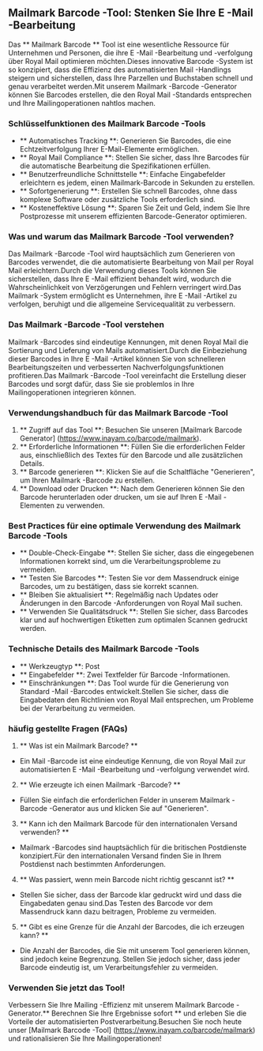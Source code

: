 ## Mailmark Barcode -Tool: Stenken Sie Ihre E -Mail -Bearbeitung

Das ** Mailmark Barcode ** Tool ist eine wesentliche Ressource für Unternehmen und Personen, die ihre E -Mail -Bearbeitung und -verfolgung über Royal Mail optimieren möchten.Dieses innovative Barcode -System ist so konzipiert, dass die Effizienz des automatisierten Mail -Handlings steigern und sicherstellen, dass Ihre Parzellen und Buchstaben schnell und genau verarbeitet werden.Mit unserem Mailmark -Barcode -Generator können Sie Barcodes erstellen, die den Royal Mail -Standards entsprechen und Ihre Mailingoperationen nahtlos machen.

### Schlüsselfunktionen des Mailmark Barcode -Tools

- ** Automatisches Tracking **: Generieren Sie Barcodes, die eine Echtzeitverfolgung Ihrer E-Mail-Elemente ermöglichen.
- ** Royal Mail Compliance **: Stellen Sie sicher, dass Ihre Barcodes für die automatische Bearbeitung die Spezifikationen erfüllen.
- ** Benutzerfreundliche Schnittstelle **: Einfache Eingabefelder erleichtern es jedem, einen Mailmark-Barcode in Sekunden zu erstellen.
- ** Sofortgenerierung **: Erstellen Sie schnell Barcodes, ohne dass komplexe Software oder zusätzliche Tools erforderlich sind.
- ** Kosteneffektive Lösung **: Sparen Sie Zeit und Geld, indem Sie Ihre Postprozesse mit unserem effizienten Barcode-Generator optimieren.

### Was und warum das Mailmark Barcode -Tool verwenden?

Das Mailmark -Barcode -Tool wird hauptsächlich zum Generieren von Barcodes verwendet, die die automatisierte Bearbeitung von Mail per Royal Mail erleichtern.Durch die Verwendung dieses Tools können Sie sicherstellen, dass Ihre E -Mail effizient behandelt wird, wodurch die Wahrscheinlichkeit von Verzögerungen und Fehlern verringert wird.Das Mailmark -System ermöglicht es Unternehmen, ihre E -Mail -Artikel zu verfolgen, beruhigt und die allgemeine Servicequalität zu verbessern.

### Das Mailmark -Barcode -Tool verstehen

Mailmark -Barcodes sind eindeutige Kennungen, mit denen Royal Mail die Sortierung und Lieferung von Mails automatisiert.Durch die Einbeziehung dieser Barcodes in Ihre E -Mail -Artikel können Sie von schnelleren Bearbeitungszeiten und verbesserten Nachverfolgungsfunktionen profitieren.Das Mailmark -Barcode -Tool vereinfacht die Erstellung dieser Barcodes und sorgt dafür, dass Sie sie problemlos in Ihre Mailingoperationen integrieren können.

### Verwendungshandbuch für das Mailmark Barcode -Tool

1. ** Zugriff auf das Tool **: Besuchen Sie unseren [Mailmark Barcode Generator] (https://www.inayam.co/barcode/mailmark).
2. ** Erforderliche Informationen **: Füllen Sie die erforderlichen Felder aus, einschließlich des Textes für den Barcode und alle zusätzlichen Details.
3. ** Barcode generieren **: Klicken Sie auf die Schaltfläche "Generieren", um Ihren Mailmark -Barcode zu erstellen.
4. ** Download oder Drucken **: Nach dem Generieren können Sie den Barcode herunterladen oder drucken, um sie auf Ihren E -Mail -Elementen zu verwenden.

### Best Practices für eine optimale Verwendung des Mailmark Barcode -Tools

- ** Double-Check-Eingabe **: Stellen Sie sicher, dass die eingegebenen Informationen korrekt sind, um die Verarbeitungsprobleme zu vermeiden.
- ** Testen Sie Barcodes **: Testen Sie vor dem Massendruck einige Barcodes, um zu bestätigen, dass sie korrekt scannen.
- ** Bleiben Sie aktualisiert **: Regelmäßig nach Updates oder Änderungen in den Barcode -Anforderungen von Royal Mail suchen.
- ** Verwenden Sie Qualitätsdruck **: Stellen Sie sicher, dass Barcodes klar und auf hochwertigen Etiketten zum optimalen Scannen gedruckt werden.

### Technische Details des Mailmark Barcode -Tools

- ** Werkzeugtyp **: Post
- ** Eingabefelder **: Zwei Textfelder für Barcode -Informationen.
- ** Einschränkungen **: Das Tool wurde für die Generierung von Standard -Mail -Barcodes entwickelt.Stellen Sie sicher, dass die Eingabedaten den Richtlinien von Royal Mail entsprechen, um Probleme bei der Verarbeitung zu vermeiden.

### häufig gestellte Fragen (FAQs)

1. ** Was ist ein Mailmark Barcode? **
- Ein Mail -Barcode ist eine eindeutige Kennung, die von Royal Mail zur automatisierten E -Mail -Bearbeitung und -verfolgung verwendet wird.

2. ** Wie erzeugte ich einen Mailmark -Barcode? **
- Füllen Sie einfach die erforderlichen Felder in unserem Mailmark -Barcode -Generator aus und klicken Sie auf "Generieren".

3. ** Kann ich den Mailmark Barcode für den internationalen Versand verwenden? **
- Mailmark -Barcodes sind hauptsächlich für die britischen Postdienste konzipiert.Für den internationalen Versand finden Sie in Ihrem Postdienst nach bestimmten Anforderungen.

4. ** Was passiert, wenn mein Barcode nicht richtig gescannt ist? **
- Stellen Sie sicher, dass der Barcode klar gedruckt wird und dass die Eingabedaten genau sind.Das Testen des Barcode vor dem Massendruck kann dazu beitragen, Probleme zu vermeiden.

5. ** Gibt es eine Grenze für die Anzahl der Barcodes, die ich erzeugen kann? **
- Die Anzahl der Barcodes, die Sie mit unserem Tool generieren können, sind jedoch keine Begrenzung. Stellen Sie jedoch sicher, dass jeder Barcode eindeutig ist, um Verarbeitungsfehler zu vermeiden.

### Verwenden Sie jetzt das Tool!

Verbessern Sie Ihre Mailing -Effizienz mit unserem Mailmark Barcode -Generator.** Berechnen Sie Ihre Ergebnisse sofort ** und erleben Sie die Vorteile der automatisierten Postverarbeitung.Besuchen Sie noch heute unser [Mailmark Barcode -Tool] (https://www.inayam.co/barcode/mailmark) und rationalisieren Sie Ihre Mailingoperationen!